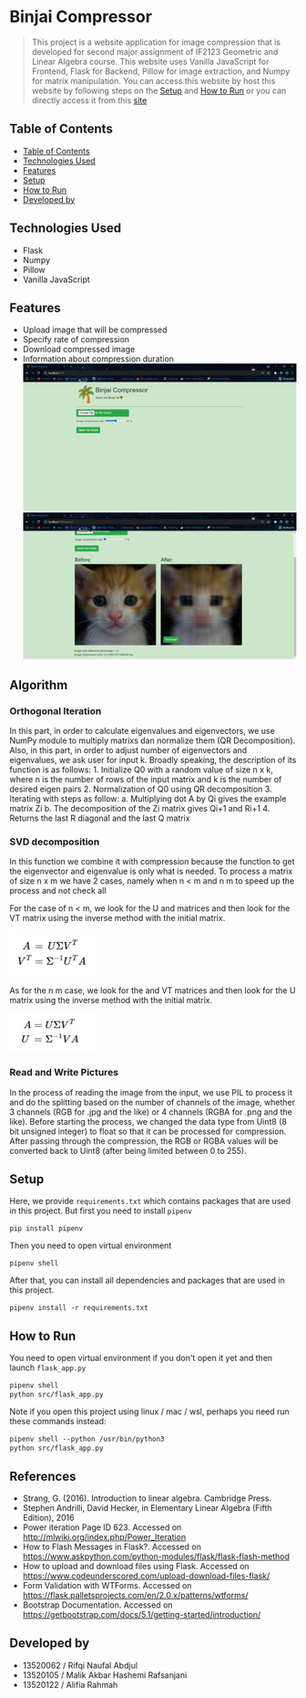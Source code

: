 # Binjai Compressor

> This project is a website application for image compression that is developed for second major assignment of IF2123 Geometric and Linear Algebra course. This website uses Vanilla JavaScript for Frontend, Flask for Backend, Pillow for image extraction, and Numpy for matrix manipulation. You can access this website by host this website by following steps on the [Setup](#setup) and [How to Run](#how-to-run) or you can directly access it from this [site](http://malikrafsan.pythonanywhere.com/)

## Table of Contents
  - [Table of Contents](#table-of-contents)
  - [Technologies Used](#technologies-used)
  - [Features](#features)
  - [Setup](#setup)
  - [How to Run](#how-to-run)
  - [Developed by](#developed-by)

## Technologies Used
- Flask
- Numpy
- Pillow
- Vanilla JavaScript

## Features
- Upload image that will be compressed
- Specify rate of compression
- Download compressed image
- Information about compression duration
![Layout Website Application](src/static/assets/layout-web.png)
![Layout Website Application with Original and Compressed Images](src/static/assets/layout-web-with-images.png)

## Algorithm
### Orthogonal Iteration
In this part, in order to calculate eigenvalues and eigenvectors, we use NumPy module to multiply matrixs dan normalize them (QR Decomposition). Also, in this part, in order to adjust number of eigenvectors and eigenvalues, we ask user for input k. Broadly speaking, the description of its function is as follows:
    1. Initialize Q0 with a random value of size n x k, where n is the number of rows of the input matrix and k is the number of desired eigen pairs 
    2. Normalization of Q0 using QR decomposition
    3. Iterating with steps as follow:
        a. Multiplying dot A by Qi gives the example matrix Zi
        b. The decomposition of the Zi matrix gives Qi+1 and Ri+1
    4. Returns the last R diagonal and the last Q matrix

### SVD decomposition
In this function we combine it with compression because the function to get the eigenvector and eigenvalue is only what is needed. To process a matrix of size n x m we have 2 cases, namely when n < m and n m to speed up the process and not check all

For the case of n < m, we look for the U and matrices and then look for the VT matrix using the inverse method with the initial matrix.

![img1](src/static/assets/img1.png)

As for the n m case, we look for the and VT matrices and then look for the U matrix using the inverse method with the initial matrix.

![img2](src/static/assets/img2.png)

### Read and Write Pictures
In the process of reading the image from the input, we use PIL to process it and do the splitting based on the number of channels of the image, whether 3 channels (RGB for .jpg and the like) or 4 channels (RGBA for .png and the like). Before starting the process, we changed the data type from Uint8 (8 bit unsigned integer) to float so that it can be processed for compression. After passing through the compression, the RGB or RGBA values ​​will be converted back to Uint8 (after being limited between 0 to 255).

## Setup
Here, we provide `requirements.txt` which contains packages that are used in this project. But first you need to install `pipenv`
```
pip install pipenv
```
Then you need to open virtual environment
```
pipenv shell
```
After that, you can install all dependencies and packages that are used in this project.
```
pipenv install -r requirements.txt
```

## How to Run
You need to open virtual environment if you don't open it yet and then launch `flask_app.py`
```
pipenv shell
python src/flask_app.py
```
Note if you open this project using linux / mac / wsl, perhaps you need run these commands instead:
```
pipenv shell --python /usr/bin/python3
python src/flask_app.py
```

## References
- Strang, G. (2016).  Introduction to linear algebra. Cambridge Press. 
- Stephen Andrilli, David Hecker, in Elementary Linear Algebra (Fifth Edition), 2016
- Power iteration Page ID 623.  Accessed on http://mlwiki.org/index.php/Power_Iteration
- How to Flash Messages in Flask?. Accessed on https://www.askpython.com/python-modules/flask/flask-flash-method
- How to upload and download files using Flask. Accessed on https://www.codeunderscored.com/upload-download-files-flask/
- Form Validation with WTForms. Accessed on https://flask.palletsprojects.com/en/2.0.x/patterns/wtforms/
- Bootstrap Documentation. Accessed on
https://getbootstrap.com/docs/5.1/getting-started/introduction/

## Developed by
- 13520062 / Rifqi Naufal Abdjul 
- 13520105 / Malik Akbar Hashemi Rafsanjani
- 13520122 / Alifia Rahmah